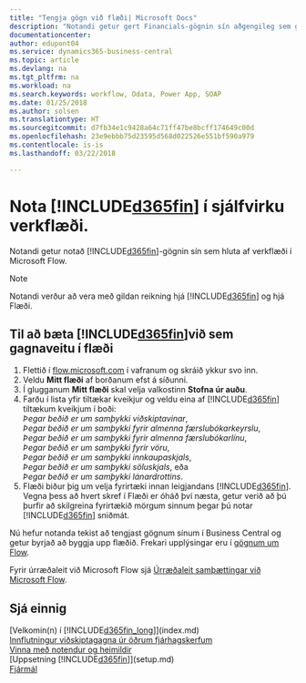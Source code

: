 ```yaml
---
title: "Tengja gögn við flæði| Microsoft Docs"
description: "Notandi getur gert Financials-gögnin sín aðgengileg sem gagnaveitu og tiltekið OData vefslóð úr vefþjónustunni til að búa til sjálfvirkt verkflæði."
documentationcenter: 
author: edupont04
ms.service: dynamics365-business-central
ms.topic: article
ms.devlang: na
ms.tgt_pltfrm: na
ms.workload: na
ms.search.keywords: workflow, Odata, Power App, SOAP
ms.date: 01/25/2018
ms.author: solsen
ms.translationtype: HT
ms.sourcegitcommit: d7fb34e1c9428a64c71ff47be8bcff174649c00d
ms.openlocfilehash: 23e9ebbb75d23595d568d022526e551bf590a979
ms.contentlocale: is-is
ms.lasthandoff: 03/22/2018

---
```

# <a name="using-included365finincludesd365finmdmd-in-an-automated-workflow"></a>Nota [!INCLUDE[d365fin](includes/d365fin_md.md)] í sjálfvirku verkflæði.
Notandi getur notað [!INCLUDE[d365fin](includes/d365fin_md.md)]-gögnin sín sem hluta af verkflæði í Microsoft Flow.  

> [!NOTE]  
>   Notandi verður að vera með gildan reikning hjá [!INCLUDE[d365fin](includes/d365fin_md.md)] og hjá Flæði.  

## <a name="to-add-included365finincludesd365finmdmd-as-a-data-source-in-flow"></a>Til að bæta [!INCLUDE[d365fin](includes/d365fin_md.md)]við sem gagnaveitu í flæði
1. Flettið í [flow.microsoft.com](https://flow.microsoft.com/en-us/) í vafranum og skráið ykkur svo inn.
2. Veldu **Mitt flæði** af borðanum efst á síðunni.
3. Í glugganum **Mitt flæði** skal velja valkostinn **Stofna úr auðu**.
4. Farðu í lista yfir tiltækar kveikjur og veldu eina af [!INCLUDE[d365fin](includes/d365fin_md.md)] tiltækum kveikjum í boði:  
    *Þegar beðið er um samþykki viðskiptavinar*,  
    *Þegar beðið er um samþykki fyrir almenna færslubókarkeyrslu*,  
    *Þegar beðið er um samþykki fyrir almenna færslubókarlínu*,  
    *Þegar beðið er um samþykki fyrir vöru*,  
    *Þegar beðið er um samþykki innkaupaskjals*,  
    *Þegar beðið er um samþykki söluskjals*, eða  
    *Þegar beðið er um samþykki lánardrottins*.
5. Flæði biður þig um velja fyrirtæki innan leigjandans [!INCLUDE[d365fin](includes/d365fin_md.md)]. Vegna þess að hvert skref í Flæði er óháð því næsta, getur verið að þú þurfir að skilgreina fyrirtækið mörgum sinnum þegar þú notar [!INCLUDE[d365fin](includes/d365fin_md.md)] sniðmát.

Nú hefur notanda tekist að tengjast gögnum sínum í Business Central og getur byrjað að byggja upp flæðið. Frekari upplýsingar eru í [gögnum um Flow](https://flow.microsoft.com/documentation/getting-started/).

Fyrir úrræðaleit við Microsoft Flow sjá [Úrræðaleit samþættingar við Microsoft Flow](across-troubleshooting-how-use-financials-data-source-flow.md).

## <a name="see-also"></a>Sjá einnig
[Velkomin(n) í [!INCLUDE[d365fin_long](includes/d365fin_long_md.md)]](index.md)  
[Innflutningur viðskiptagagna úr öðrum fjárhagskerfum](upload-data.md)  
[Vinna með notendur og heimildir](ui-how-users-permissions.md)    
[Uppsetning [!INCLUDE[d365fin](includes/d365fin_md.md)]](setup.md)  
[Fjármál](finance.md)  

